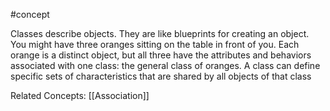 #concept 

Classes describe objects.
They are like blueprints for creating an object. You might have three oranges sitting on
the table in front of you. Each orange is a distinct object, but all three have the
attributes and behaviors associated with one class: the general class of oranges.
A class can define specific sets of characteristics that are shared by all objects of that class

Related Concepts:
[[Association]]
